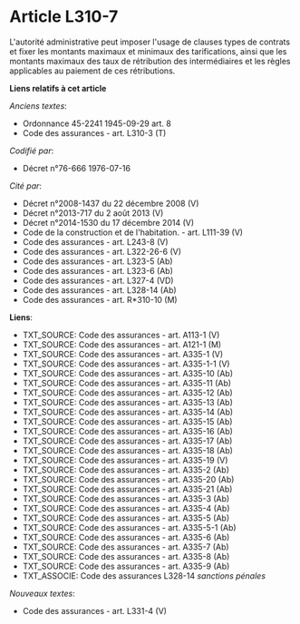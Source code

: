 # Article L310-7

L'autorité administrative peut imposer l'usage de clauses types de contrats et fixer les montants maximaux et minimaux des
tarifications, ainsi que les montants maximaux des taux de rétribution des intermédiaires et les règles applicables au
paiement de ces rétributions.

**Liens relatifs à cet article**

_Anciens textes_:

  - Ordonnance 45-2241 1945-09-29 art. 8
  - Code des assurances - art. L310-3 (T)

_Codifié par_:

  - Décret n°76-666 1976-07-16

_Cité par_:

  - Décret n°2008-1437 du 22 décembre 2008 (V)
  - Décret n°2013-717 du 2 août 2013 (V)
  - Décret n°2014-1530 du 17 décembre 2014 (V)
  - Code de la construction et de l'habitation. - art. L111-39 (V)
  - Code des assurances - art. L243-8 (V)
  - Code des assurances - art. L322-26-6 (V)
  - Code des assurances - art. L323-5 (Ab)
  - Code des assurances - art. L323-6 (Ab)
  - Code des assurances - art. L327-4 (VD)
  - Code des assurances - art. L328-14 (Ab)
  - Code des assurances - art. R*310-10 (M)

**Liens**:

  - TXT_SOURCE: Code des assurances - art. A113-1 (V)
  - TXT_SOURCE: Code des assurances - art. A121-1 (M)
  - TXT_SOURCE: Code des assurances - art. A335-1 (V)
  - TXT_SOURCE: Code des assurances - art. A335-1-1 (V)
  - TXT_SOURCE: Code des assurances - art. A335-10 (Ab)
  - TXT_SOURCE: Code des assurances - art. A335-11 (Ab)
  - TXT_SOURCE: Code des assurances - art. A335-12 (Ab)
  - TXT_SOURCE: Code des assurances - art. A335-13 (Ab)
  - TXT_SOURCE: Code des assurances - art. A335-14 (Ab)
  - TXT_SOURCE: Code des assurances - art. A335-15 (Ab)
  - TXT_SOURCE: Code des assurances - art. A335-16 (Ab)
  - TXT_SOURCE: Code des assurances - art. A335-17 (Ab)
  - TXT_SOURCE: Code des assurances - art. A335-18 (Ab)
  - TXT_SOURCE: Code des assurances - art. A335-19 (V)
  - TXT_SOURCE: Code des assurances - art. A335-2 (Ab)
  - TXT_SOURCE: Code des assurances - art. A335-20 (Ab)
  - TXT_SOURCE: Code des assurances - art. A335-21 (Ab)
  - TXT_SOURCE: Code des assurances - art. A335-3 (Ab)
  - TXT_SOURCE: Code des assurances - art. A335-4 (Ab)
  - TXT_SOURCE: Code des assurances - art. A335-5 (Ab)
  - TXT_SOURCE: Code des assurances - art. A335-5-1 (Ab)
  - TXT_SOURCE: Code des assurances - art. A335-6 (Ab)
  - TXT_SOURCE: Code des assurances - art. A335-7 (Ab)
  - TXT_SOURCE: Code des assurances - art. A335-8 (Ab)
  - TXT_SOURCE: Code des assurances - art. A335-9 (Ab)
  - TXT_ASSOCIE: Code des assurances L328-14 *sanctions pénales*

_Nouveaux textes_:

  - Code des assurances - art. L331-4 (V)
